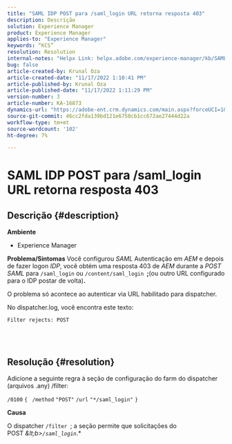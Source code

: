 ```yaml
---
title: "SAML IDP POST para /saml_login URL retorna resposta 403"
description: Descrição
solution: Experience Manager
product: Experience Manager
applies-to: "Experience Manager"
keywords: “KCS”
resolution: Resolution
internal-notes: "Helpx Link: helpx.adobe.com/experience-manager/kb/SAML-IDP-POST-to-saml-login-url-returns-403-response-AEM-6-x0.html"
bug: false
article-created-by: Krunal Oza
article-created-date: "11/17/2022 1:10:41 PM"
article-published-by: Krunal Oza
article-published-date: "11/17/2022 1:11:29 PM"
version-number: 3
article-number: KA-16873
dynamics-url: "https://adobe-ent.crm.dynamics.com/main.aspx?forceUCI=1&pagetype=entityrecord&etn=knowledgearticle&id=9ea8e635-7966-ed11-9561-6045bd006149"
source-git-commit: 46cc2fda139bd121e6750cb1cc672ae27444d22a
workflow-type: tm+mt
source-wordcount: '102'
ht-degree: 7%

---
```


# SAML IDP POST para /saml_login URL retorna resposta 403

## Descrição {#description}

<b>Ambiente</b>
- Experience Manager



<b>Problema/Sintomas</b>
Você configurou *SAML* Autenticação em *AEM* e depois de fazer logon *IDP*, você obtém uma resposta 403 de *AEM* durante a *POST SAML* para `/saml_login` ou `/content/saml_login `<b>;</b>(ou outro URL configurado para o IDP postar de volta)<b>.</b>

O problema só acontece ao autenticar via URL habilitado para dispatcher.

No dispatcher.log, você encontra este texto:

`Filter rejects: POST`


<br> 

## Resolução {#resolution}


Adicione a seguinte regra à seção de configuração do farm do dispatcher (arquivos .any) /filter:

`/0100` `{ ` `/method` `"POST"` `/url` `"*/saml_login"` `}`



<b>Causa</b>

O dispatcher `/filter `; a seção permite que solicitações do POST *\&lt;b>`/saml_login`*.*
